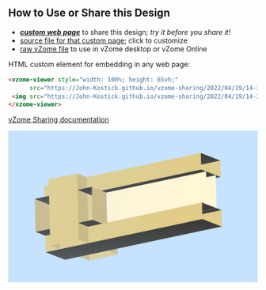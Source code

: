 
## How to Use or Share this Design

 - [***custom web page***][post] to share this design; *try it before you share it!*
 - [source file for that custom page][source]; click to customize
 - [raw vZome file][raw] to use in vZome desktop or vZome Online
 
 HTML custom element for embedding in any web page:
 ```html
<vzome-viewer style="width: 100%; height: 65vh;"
       src="https://John-Kostick.github.io/vzome-sharing/2022/04/19/14-31-26-I-beam/I-beam.vZome" >
  <img src="https://John-Kostick.github.io/vzome-sharing/2022/04/19/14-31-26-I-beam/I-beam.png" />
</vzome-viewer>
 ```

[vZome Sharing documentation](https://vzome.github.io/vzome/sharing.html#how-it-works)

![Image](<I-beam.png>)


[post]: <https://John-Kostick.github.io/vzome-sharing/2022/04/19/I-beam-14-31-26.html>
[source]: <https://github.com/John-Kostick/vzome-sharing/edit/main/_posts/2022-04-19-I-beam-14-31-26.md>
[raw]: <https://raw.githubusercontent.com/John-Kostick/vzome-sharing/main/2022/04/19/14-31-26-I-beam/I-beam.vZome>